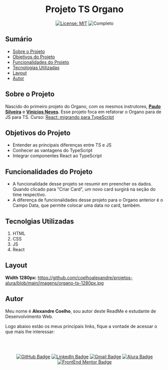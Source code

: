 <h1 align="center"> Projeto TS Organo </h1>

<div align="center">

  <a href="https://github.com/coelhoalexandre/projeto-alura-ts-organo/blob/master/LICENSE" target="_blank"><img src="https://img.shields.io/badge/License-MIT-yellow.svg" alt="License: MIT"></a> <img src="https://img.shields.io/badge/Completo-blue.svg" alt="Completo">

</div>

## Sumário

- [Sobre o Projeto](#sobre-o-projeto)
- [Objetivos do Projeto](#objetivos-do-projeto)
- [Funcionalidades do Projeto](#funcionalidades-do-projeto)
- [Tecnologias Utilizadas](#tecnolgias-utilizadas)
- [Layout](#layout)
- [Autor](#autor)

## Sobre o Projeto

Nascido do primeiro projeto do Organo, com os mesmos instrutores, [**Paulo Silveira**](https://github.com/peas) e [**Vinicios Neves**](https://github.com/viniciosneves). Esse projeto foca em refatorar o Organo para de JS para TS. Curso: [React: migrando para TypeScript](https://cursos.alura.com.br/course/react-migrando-typescript)

## Objetivos do Projeto

- Entender as principais diferenças entre TS e JS
- Conhecer as vantagens do TypeScript
- Integrar componentes React ao TypeScript

## Funcionalidades do Projeto

- A funcionalidade desse projeto se resumir em preencher os dados. Quando clicado para "Criar Card", um novo card surgirá na seção do time respectivo.
- A diferença de funcionalidades desse projeto para o Organo anterior é o Campo Data, que permite colocar uma data no card, também.

## Tecnolgias Utilizadas

1. HTML
2. CSS
3. JS
4. React

## Layout

**Width 1280px:** https://github.com/coelhoalexandre/projetos-alura/blob/main/imagens/organo-ts-1280px.jpg

## Autor

Meu nome é **Alexandre Coelho**, sou autor deste ReadMe e estudante de Desenvolvimento Web. 

Logo abaixo estão os meus principais links, fique a vontade de acessar o que mais lhe interessar:

<br>

<br>

<div align="center">

<a href = "https://github.com/coelhoalexandre"><img src="https://img.shields.io/badge/GitHub-%23333?style=for-the-badge&logo=github&logoColor=white" alt="GitHub Badge"></a>
<a href="https://www.linkedin.com/in/-coelhoalexandre/" target="_blank"><img src="https://img.shields.io/badge/-LinkedIn-%230077B5?style=for-the-badge&logo=linkedin&logoColor=white" alt="LinkedIn Badge"></a>
<a href = "mailto:alexandrecoelhocontato@gmail.com" target="_blank"><img src="https://img.shields.io/badge/-Gmail-critical?style=for-the-badge&logo=gmail&logoColor=white" target="_blank" alt="Gmail Badge"></a>
<a href = "https://cursos.alura.com.br/user/coelhoalexandre" target="_blank"><img src="https://img.shields.io/badge/Alura-0747a6?style=for-the-badge&logo=alura&logoColor=white" target="_blank" alt="Alura Badge"></a>
<a href = "https://www.frontendmentor.io/profile/coelhoalexandre" target="_blank"><img src="https://img.shields.io/badge/Frontend_Mentor-white?style=for-the-badge&logo=frontendmentor&logoColor=blue" alt="FrontEnd Mentor Badge">

